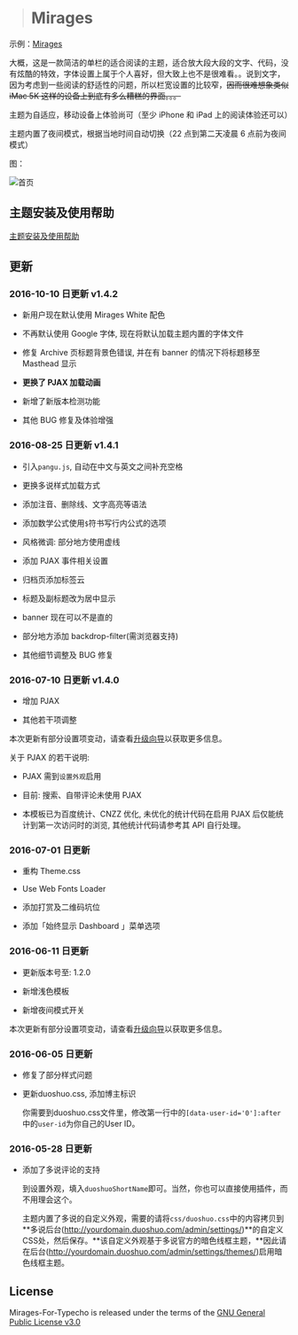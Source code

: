 > # Mirages

示例：[Mirages](https://hran.me/mirages.html)

大概，这是一款简洁的单栏的适合阅读的主题，适合放大段大段的文字、代码，没有炫酷的特效，字体设置上属于个人喜好，但大致上也不是很难看。。说到文字，因为考虑到一些阅读的舒适性的问题，所以栏宽设置的比较窄，<del>因而很难想象类似 iMac 5K 这样的设备上到底有多么糟糕的界面。。。</del>

主题为自适应，移动设备上体验尚可（至少 iPhone 和 iPad 上的阅读体验还可以）

主题内置了夜间模式，根据当地时间自动切换（22 点到第二天凌晨 6 点前为夜间模式）

图：

![首页](https://raw.githubusercontent.com/Dalodd/Mirages-For-Typecho/14d2a30b7f81b0ddce4a9faa13ae730b8c001a2c/imgs/Screenshot-2016-08-25-5-30-19.png)

## 主题安装及使用帮助

[主题安装及使用帮助](https://github.com/Dalodd/Mirages-For-Typecho/wiki)

## 更新

### 2016-10-10 日更新 v1.4.2

- 新用户现在默认使用 Mirages White 配色

- 不再默认使用 Google 字体, 现在将默认加载主题内置的字体文件

- 修复 Archive 页标题背景色错误, 并在有 banner 的情况下将标题移至 Masthead 显示

- **更换了 PJAX 加载动画**

- 新增了新版本检测功能

- 其他 BUG 修复及体验增强

### 2016-08-25 日更新 v1.4.1

- 引入`pangu.js`, 自动在中文与英文之间补充空格

- 更换多说样式加载方式

- 添加注音、删除线、文字高亮等语法

- 添加数学公式使用`$`符书写行内公式的选项

- 风格微调: 部分地方使用虚线

- 添加 PJAX 事件相关设置

- 归档页添加标签云

- 标题及副标题改为居中显示

- banner 现在可以不是直的

- 部分地方添加 backdrop-filter(需浏览器支持)

- 其他细节调整及 BUG 修复

### 2016-07-10 日更新 v1.4.0

- 增加 PJAX

- 其他若干项调整

本次更新有部分设置项变动，请查看[升级向导](https://github.com/Dalodd/Mirages-For-Typecho/wiki/升级向导)以获取更多信息。

关于 PJAX 的若干说明: 

- PJAX 需到`设置外观`启用

- 目前: 搜索、自带评论未使用 PJAX

- 本模板已为百度统计、CNZZ 优化, 未优化的统计代码在启用 PJAX 后仅能统计到第一次访问时的浏览, 其他统计代码请参考其 API 自行处理。

### 2016-07-01 日更新

- 重构 Theme.css

- Use Web Fonts Loader

- 添加打赏及二维码坑位

- 添加「始终显示 Dashboard 」菜单选项

### 2016-06-11 日更新

- 更新版本号至: 1.2.0

- 新增浅色模板

- 新增夜间模式开关

本次更新有部分设置项变动，请查看[升级向导](https://github.com/Dalodd/Mirages-For-Typecho/wiki/升级向导)以获取更多信息。

### 2016-06-05 日更新

- 修复了部分样式问题

- 更新duoshuo.css, 添加博主标识

  你需要到duoshuo.css文件里，修改第一行中的`[data-user-id='0']:after` 中的`user-id`为你自己的User ID。

### 2016-05-28 日更新

- 添加了多说评论的支持

  到设置外观，填入`duoshuoShortName`即可。当然，你也可以直接使用插件，而不用理会这个。

  主题内置了多说的自定义外观，需要的请将`css/duoshuo.css`中的内容拷贝到**多说后台(http://yourdomain.duoshuo.com/admin/settings/)**的自定义CSS处，然后保存。**该自定义外观基于多说官方的暗色线框主题，**因此请在后台(http://yourdomain.duoshuo.com/admin/settings/themes/)启用暗色线框主题。




## License

Mirages-For-Typecho is released under the terms of the [GNU General Public License v3.0](https://github.com/Dalodd/Mirages-For-Typecho/blob/master/LICENSE)
